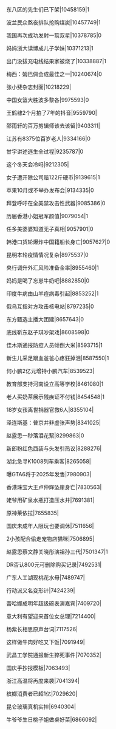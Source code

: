 东八区的先生们已下架|10458159|1

波兰民众熬夜排队抢购煤炭|10457749|1

我国再次成功发射一箭双星|10378785|0

妈妈浙大读博成儿子学妹|10371213|1

出门没拔充电线结果家被烧了|10338887|1

梅西：姆巴佩会成最佳之一|10240674|0

张小斐杂志封面|10218229|

中国女篮大胜波多黎各|9975593|0

王鹤棣2个月拍了7年的抖音|9559790|

邵雨轩的百万剪辑师该去该留|9403311|

江苏有8375位百岁老人|9334166|0

甘宇讲述逃生全过程|9235787|0

这个冬天会冷吗|9212305|

女子遭开除公司赔122斤硬币|9139615|1

苹果10月或不举办发布会|9134335|0

拜登呼吁在全美禁攻击性武器|9085386|0

历届香港小姐冠军颜值|9079054|1

任多美婆婆知道无子真相|9057901|0

韩港口货轮爆炸中国籍船长身亡|9057627|0

昆明本轮疫情情况复杂|8975537|0

央行调升外汇风险准备金率|8955460|1

妈妈是喝了忘崽牛奶吧|8882850|0

印度牛病由山羊痘病毒引起|8853252|1

俄乌互指对方攻击核电站|8797235|0

东方甄选主播大团建|8657643|0

底线靳东赵子琪吵架戏|8608598|0

佳木斯通报防疫人员倾倒大米|8593715|1

新生儿采足跟血爸爸心疼狂掉泪|8587550|1

何小鹏2亿元增持小鹏汽车|8539523|

教育部支持河南设立高等学校|8461080|1

老人买奶茶展示残疾证不付钱|8454548|1

18岁女孩离世捐器官救6人|8355104|

泽连斯基：普京并非虚张声势|8341025|

赵露思一秒落泪花絮|8299863|0

新郎粉红色西装与头发引热议|8288276|

湖北急寻K1008列车乘客|8265058|

曝GTA6将于2025年发售|7980903|

香港珠宝大王卢仲辉坠崖身亡|7830563|

姥爷用矿泉水瓶打造压水井|7691381|

原神莱依拉|7655835|

国庆未成年人限玩也要调休|7511656|

2小孩配合偷走宠物店猫咪|7506895|

赵露思蔡文静关晓彤演祖孙三代|7501347|1

DR否认800元可删除购买记录|7492531|

广东人工湖现桃花水母|7489747|

行动派又名变形计|7424239|

蕾哈娜成明年超级碗表演嘉宾|7409720|

意大利有望迎来首位女总理|7214400|

杨紫长相思原声台词|7117526|

这样做牛肉好吃又下饭|7091949|

武昌工学院通报新生猝死事件|7070352|

国庆手抄报模板|7063493|

浙江高温将再度来袭|7041394|

槟榔消费者已超1亿|7029620|

昆仑玻璃真机实摔|6940304|

牛爷爷生日桃子姐做桌好菜|6866092|

